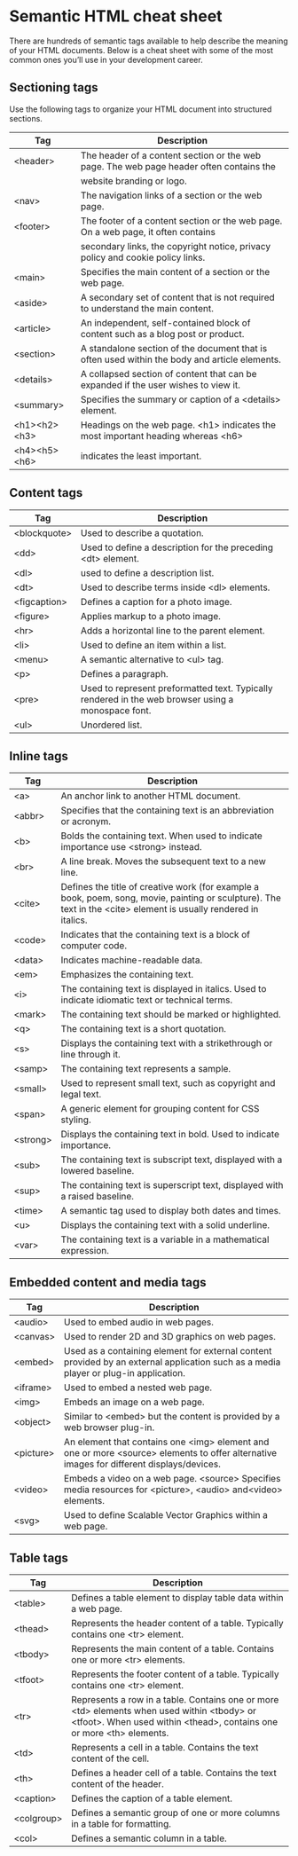 <h1>Semantic HTML cheat sheet</h1>

There are hundreds of semantic tags available to help describe the meaning of your HTML documents. Below is a cheat sheet with some of the most common ones you’ll use in your development career. 

<h2>Sectioning tags</h2>
<p>Use the following tags to organize your HTML document into structured sections.</p>

| Tag          | Description |
|--------------|-----------------------------------------------------------------------------------|
| &lt;header&gt;     | The header of a content section or the web page. The web page header often contains the |
|              | website branding or logo.                                            |
| &lt;nav&gt;        | The navigation links of a section or the web page.                                |
| &lt;footer&gt;     | The footer of a content section or the web page. On a web page, it often contains |
|              | secondary links, the copyright notice, privacy policy and cookie policy links.    |
| &lt;main&gt;       | Specifies the main content of a section or the web page.                          |
| &lt;aside&gt;      | A secondary set of content that is not required to understand the main content.   |
| &lt;article&gt;    | An independent, self-contained block of content such as a blog post or product.   |
| &lt;section&gt;    | A standalone section of the document that is often used within the body and  article elements. |
| &lt;details&gt;    | A collapsed section of content that can be expanded if the user wishes to view it.|
| &lt;summary&gt;    | Specifies the summary or caption of a &lt;details&gt; element.                          |
| &lt;h1&gt;&lt;h2&gt;&lt;h3&gt; | Headings on the web page. &lt;h1&gt; indicates the most important heading whereas &lt;h6&gt;  |
| &lt;h4&gt;&lt;h5&gt;&lt;h6&gt; | indicates the least important.                                                   |

<h2>Content tags</h2>

| Tag      | Description |
|--------------|-----------------------------------------------------------------------------------|
| &lt;blockquote&gt; | Used to describe a quotation. | 
| &lt;dd&gt; | Used to define a description for the preceding &lt;dt&gt; element. |
| &lt;dl&gt; | used to define a description list. |
| &lt;dt&gt; | Used to describe terms inside &lt;dl&gt; elements. |
| &lt;figcaption&gt; | Defines a caption for a photo image. |
| &lt;figure&gt; | Applies markup to a photo image. |
| &lt;hr&gt; | Adds a horizontal line to the parent element. |
| &lt;li&gt; | Used to define an item within a list. |
| &lt;menu&gt; | A semantic alternative to &lt;ul&gt; tag. | &lt;ol&gt; Defines an ordered list. |
| &lt;p&gt; | Defines a paragraph. |
| &lt;pre&gt; | Used to represent preformatted text. Typically rendered in the web browser using a monospace font. |
| &lt;ul&gt; | Unordered list. |

<h2>Inline tags</h2>

| Tag      | Description |
|--------------|-----------------------------------------------------------------------------------|
| &lt;a&gt;  | An anchor link to another HTML document.  |
| &lt;abbr&gt; | Specifies that the containing text is an abbreviation or acronym. |
| &lt;b&gt; | Bolds the containing text. When used to indicate importance use &lt;strong&gt; instead. |
| &lt;br&gt; | A line break. Moves the subsequent text to a new line. |
| &lt;cite&gt; | Defines the title of creative work (for example a book, poem, song, movie, painting or sculpture). The text in the &lt;cite&gt; element is usually rendered in italics.  |
| &lt;code&gt; | Indicates that the containing text is a block of computer code. |
| &lt;data&gt; | Indicates machine-readable data. |
| &lt;em&gt; | Emphasizes the containing text. |
| &lt;i&gt; | The containing text is displayed in italics. Used to indicate idiomatic text or technical terms.  |
| &lt;mark&gt; | The containing text should be marked or highlighted.  |
| &lt;q&gt; | The containing text is a short quotation. |
| &lt;s&gt; | Displays the containing text with a strikethrough or line through it.  |
| &lt;samp&gt; | The containing text represents a sample.  |
| &lt;small&gt; | Used to represent small text, such as copyright and legal text.  |
| &lt;span&gt; | A generic element for grouping content for CSS styling.  |
| &lt;strong&gt; | Displays the containing text in bold. Used to indicate importance.  |
| &lt;sub&gt; | The containing text is subscript text, displayed with a lowered baseline.  |
| &lt;sup&gt; | The containing text is superscript text, displayed with a raised baseline.  |
| &lt;time&gt; | A semantic tag used to display both dates and times.  |
| &lt;u&gt; | Displays the containing text with a solid underline.  |
| &lt;var&gt; | The containing text is a variable in a mathematical expression. |

<h2>Embedded content and media tags</h2>

| Tag      | Description |
|--------------|-----------------------------------------------------------------------------------|
| &lt;audio&gt; | Used to embed audio in web pages.  |
| &lt;canvas&gt; | Used to render 2D and 3D graphics on web pages.  |
| &lt;embed&gt; | Used as a containing element for external content provided by an external application such as a media player or plug-in application.  |
| &lt;iframe&gt; | Used to embed a nested web page.  |
| &lt;img&gt; | Embeds an image on a web page.  |
| &lt;object&gt; | Similar to &lt;embed&gt; but the content is provided by a web browser plug-in.  |
| &lt;picture&gt; | An element that contains one &lt;img&gt; element and one or more &lt;source&gt; elements to offer alternative images for different displays/devices.  |
| &lt;video&gt; | Embeds a video on a web page. &lt;source&gt; Specifies media resources for &lt;picture&gt;, &lt;audio&gt; and&lt;video&gt; elements.  |
| &lt;svg&gt; | Used to define Scalable Vector Graphics within a web page. |

<h2>Table tags</h2>

| Tag      | Description |
|--------------|-----------------------------------------------------------------------------------|
| &lt;table&gt;  | Defines a table element to display table data within a web page.  |
| &lt;thead&gt; | Represents the header content of a table. Typically contains one &lt;tr&gt; element. |
| &lt;tbody&gt; | Represents the main content of a table. Contains one or more &lt;tr&gt; elements.  |
| &lt;tfoot&gt; | Represents the footer content of a table. Typically contains one &lt;tr&gt; element.  |
| &lt;tr&gt; | Represents a row in a table. Contains one or more &lt;td&gt; elements when used within &lt;tbody&gt; or &lt;tfoot&gt;. When used within &lt;thead&gt;, contains one or more &lt;th&gt; elements. |
| &lt;td&gt; | Represents a cell in a table. Contains the text content of the cell.  |
| &lt;th&gt; | Defines a header cell of a table. Contains the text content of the header.  |
| &lt;caption&gt; | Defines the caption of a table element.  |
| &lt;colgroup&gt; | Defines a semantic group of one or more columns in a table for formatting.  |
| &lt;col&gt; | Defines a semantic column in a table. |
